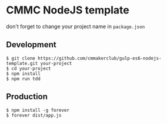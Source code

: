# CMMC NodeJS template 

don't forget to change your project name in `package.json`

## Development 
    $ git clone https://github.com/cmmakerclub/gulp-es6-nodejs-template.git your-project
    $ cd your-project
    $ npm install
    $ npm run tdd

##  Production

    $ npm install -g forever
    $ forever dist/app.js

